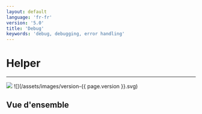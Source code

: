 ```yaml
---
layout: default
language: 'fr-fr'
version: '5.0'
title: 'Debug'
keywords: 'debug, debugging, error handling'
---
```


# Helper
- - -
![](/assets/images/document-status-under-review-red.svg) ![](/assets/images/version-{{ page.version }}.svg)

## Vue d'ensemble
